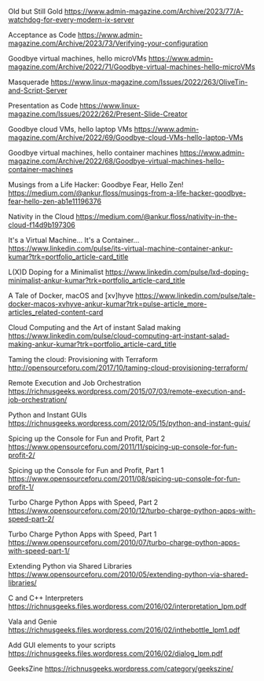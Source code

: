 Old but Still Gold
https://www.admin-magazine.com/Archive/2023/77/A-watchdog-for-every-modern-ix-server

Acceptance as Code
https://www.admin-magazine.com/Archive/2023/73/Verifying-your-configuration

Goodbye virtual machines, hello microVMs
https://www.admin-magazine.com/Archive/2022/71/Goodbye-virtual-machines-hello-microVMs

Masquerade
https://www.linux-magazine.com/Issues/2022/263/OliveTin-and-Script-Server

Presentation as Code
https://www.linux-magazine.com/Issues/2022/262/Present-Slide-Creator

Goodbye cloud VMs, hello laptop VMs
https://www.admin-magazine.com/Archive/2022/69/Goodbye-cloud-VMs-hello-laptop-VMs

Goodbye virtual machines, hello container machines
https://www.admin-magazine.com/Archive/2022/68/Goodbye-virtual-machines-hello-container-machines

Musings from a Life Hacker: Goodbye Fear, Hello Zen!
https://medium.com/@ankur.floss/musings-from-a-life-hacker-goodbye-fear-hello-zen-ab1e11196376

Nativity in the Cloud
https://medium.com/@ankur.floss/nativity-in-the-cloud-f14d9b197306

It's a Virtual Machine... It's a Container...
https://www.linkedin.com/pulse/its-virtual-machine-container-ankur-kumar?trk=portfolio_article-card_title

L(X)D Doping for a Minimalist
https://www.linkedin.com/pulse/lxd-doping-minimalist-ankur-kumar?trk=portfolio_article-card_title

A Tale of Docker, macOS and [xv]hyve
https://www.linkedin.com/pulse/tale-docker-macos-xvhyve-ankur-kumar?trk=pulse-article_more-articles_related-content-card

Cloud Computing and the Art of instant Salad making
https://www.linkedin.com/pulse/cloud-computing-art-instant-salad-making-ankur-kumar?trk=portfolio_article-card_title

Taming the cloud: Provisioning with Terraform
http://opensourceforu.com/2017/10/taming-cloud-provisioning-terraform/

Remote Execution and Job Orchestration
https://richnusgeeks.wordpress.com/2015/07/03/remote-execution-and-job-orchestration/

Python and Instant GUIs
https://richnusgeeks.wordpress.com/2012/05/15/python-and-instant-guis/

Spicing up the Console for Fun and Profit, Part 2
https://www.opensourceforu.com/2011/11/spicing-up-console-for-fun-profit-2/

Spicing up the Console for Fun and Profit, Part 1
https://www.opensourceforu.com/2011/08/spicing-up-console-for-fun-profit-1/

Turbo Charge Python Apps with Speed, Part 2
https://www.opensourceforu.com/2010/12/turbo-charge-python-apps-with-speed-part-2/

Turbo Charge Python Apps with Speed, Part 1
https://www.opensourceforu.com/2010/07/turbo-charge-python-apps-with-speed-part-1/

Extending Python via Shared Libraries
https://www.opensourceforu.com/2010/05/extending-python-via-shared-libraries/

C and C++ Interpreters
https://richnusgeeks.files.wordpress.com/2016/02/interpretation_lpm.pdf

Vala and Genie
https://richnusgeeks.files.wordpress.com/2016/02/inthebottle_lpm1.pdf

Add GUI elements to your scripts
https://richnusgeeks.files.wordpress.com/2016/02/dialog_lpm.pdf

GeeksZine
https://richnusgeeks.wordpress.com/category/geekszine/

